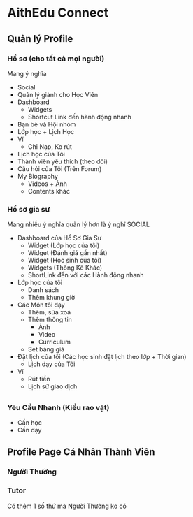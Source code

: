 # AithEdu Connect

## Quản lý Profile

### Hồ sơ (cho tất cả mọi người)
Mang ý nghĩa   
- Social  
- Quản lý giành cho Học Viên
- Dashboard
	- Widgets
	- Shortcut Link đến hành động nhanh
- Bạn bè và Hội nhóm
- Lớp học + Lịch Học
- Ví
	- Chỉ Nạp, Ko rút
- Lịch học của Tôi
- Thành viên yêu thích (theo dõi)
- Câu hỏi của Tôi (Trên Forum)
- My Biography
	- Videos + Ảnh
	- Contents khác

### Hồ sơ gia sư
Mang nhiều ý nghĩa quản lý hơn là ý nghĩ SOCIAL
- Dashboard của Hồ Sơ Gia Sư
	- Widget (Lớp học của tôi)
	- Widget (Đánh giá gần nhất)
	- Widget (Học sinh của tôi)
	- Widgets (Thống Kê Khác)
	- ShortLink đến với các Hành động nhanh
- Lớp học của tôi
	- Danh sách
	- Thêm khung giờ
- Các Môn tôi dạy
	- Thêm, sửa xoá
	- Thêm thông tin
		- Ảnh
		- Video
		- Curriculum
	- Set bảng giá
- Đặt lịch của tôi (Các học sinh đặt lịch theo lớp + Thời gian)
	- Lịch dạy của Tôi
- Ví 
	- Rút tiền
	- Lịch sử giao dịch

## 

### Yêu Cầu Nhanh (Kiểu rao vặt)
- Cần học
- Cần dạy

## Profile Page Cá Nhân Thành Viên

### Người Thường

### Tutor
Có thêm 1 số thứ mà Người Thường ko có
